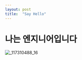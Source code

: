 ```yaml
---
layout: post
title:  "Say Hello"
---
```


# 나는 엔지니어입니다

![_117310488_16](/home/marojeon/Blog/wjsakfh.github.io/images/2021-10-10-Hello/_117310488_16.jpg)
